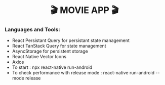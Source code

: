 <h1 align="center">🎬 MOVIE APP 🎬</h1>

<p align="left">
</p>

<h3 align="left">Languages and Tools:</h3>
<p align="left">
  <ul>
  <li>React Persistant Query for persistant state management</li>
    <li>React TanStack Query for state management</li>
    <li>AsyncStorage for persistent storage</li>
    <li>React Native Vector Icons</li>
    <li>Axios</li>
    <li>To start : npx react-native run-android</li>
    <li>To check performance with release mode : react-native run-android --mode release</li>
  </ul>
</p>
